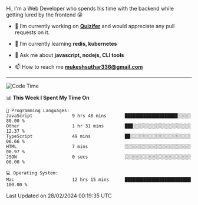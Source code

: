 Hi, I'm a Web Developer who spends his time with the backend while getting lured by the frontend 😜

- 🔭 I’m currently working on **[Quizifer](https://github.com/SutharMukesh/Quizifer/)** and would appreciate any pull requests on it.

- 🌱 I’m currently learning **redis, kubernetes**

- 💬 Ask me about **javascript, nodejs, CLI tools**

- 📫 How to reach me **mukeshsuthar336@gmail.com**

---
<!--START_SECTION:waka-->
![Code Time](http://img.shields.io/badge/Code%20Time-2%2C838%20hrs%2031%20mins-blue)

📊 **This Week I Spent My Time On** 

```text
💬 Programming Languages: 
JavaScript               9 hrs 48 mins       ████████████████████░░░░░   80.00 % 
Other                    1 hr 31 mins        ███░░░░░░░░░░░░░░░░░░░░░░   12.37 % 
TypeScript               49 mins             ██░░░░░░░░░░░░░░░░░░░░░░░   06.66 % 
HTML                     7 mins              ░░░░░░░░░░░░░░░░░░░░░░░░░   00.97 % 
JSON                     0 secs              ░░░░░░░░░░░░░░░░░░░░░░░░░   00.00 % 

💻 Operating System: 
Mac                      12 hrs 15 mins      █████████████████████████   100.00 % 
```


 Last Updated on 28/02/2024 00:19:35 UTC
<!--END_SECTION:waka-->
